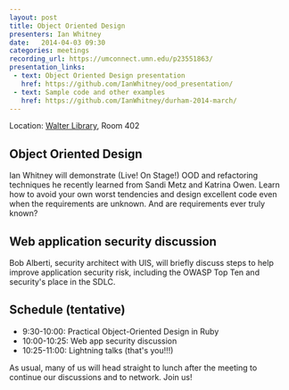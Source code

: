 ```yaml
---
layout: post
title: Object Oriented Design
presenters: Ian Whitney
date:   2014-04-03 09:30
categories: meetings
recording_url: https://umconnect.umn.edu/p23551863/
presentation_links:
 - text: Object Oriented Design presentation
   href: https://github.com/IanWhitney/ood_presentation/
 - text: Sample code and other examples
   href: https://github.com/IanWhitney/durham-2014-march/
---
```


Location\: [Walter Library](http://campusmaps.umn.edu/tc/map.php?building=042), Room 402

## Object Oriented Design

Ian Whitney will demonstrate (Live! On Stage!) OOD and refactoring techniques
he recently learned from Sandi Metz and Katrina Owen. Learn how to avoid your
own worst tendencies and design excellent code even when the requirements are
unknown. And are requirements ever truly known?

## Web application security discussion

Bob Alberti, security architect with UIS, will briefly discuss steps to help
improve application security risk, including the OWASP Top Ten and security's
place in the SDLC.

## Schedule (tentative)

- 9:30-10:00: Practical Object-Oriented Design in Ruby
- 10:00-10:25: Web app security discussion
- 10:25-11:00: Lightning talks (that's you!!!)

As usual, many of us will head straight to lunch after the meeting to continue
our discussions and to network. Join us!
